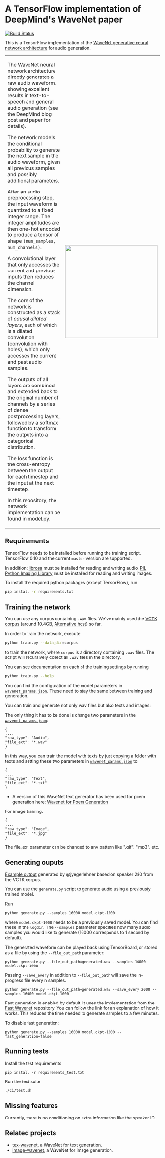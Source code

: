 # A TensorFlow implementation of DeepMind's WaveNet paper

[![Build Status](https://travis-ci.org/ibab/tensorflow-wavenet.svg?branch=master)](https://travis-ci.org/ibab/tensorflow-wavenet)

This is a TensorFlow implementation of the [WaveNet generative neural
network architecture](https://deepmind.com/blog/wavenet-generative-model-raw-audio/) for audio generation.

<table style="border-collapse: collapse">
<tr>
<td>
<p>
The WaveNet neural network architecture directly generates a raw audio waveform,
showing excellent results in text-to-speech and general audio generation (see the
DeepMind blog post and paper for details).
</p>
<p>
The network models the conditional probability to generate the next
sample in the audio waveform, given all previous samples and possibly
additional parameters.
</p>
<p>
After an audio preprocessing step, the input waveform is quantized to a fixed integer range.
The integer amplitudes are then one-hot encoded to produce a tensor of shape <code>(num_samples, num_channels)</code>.
</p>
<p>
A convolutional layer that only accesses the current and previous inputs then reduces the channel dimension.
</p>
<p>
The core of the network is constructed as a stack of <em>causal dilated layers</em>, each of which is a
dilated convolution (convolution with holes), which only accesses the current and past audio samples.
</p>
<p>
The outputs of all layers are combined and extended back to the original number
of channels by a series of dense postprocessing layers, followed by a softmax
function to transform the outputs into a categorical distribution.
</p>
<p>
The loss function is the cross-entropy between the output for each timestep and the input at the next timestep.
</p>
<p>
In this repository, the network implementation can be found in <a href="./wavenet/model.py">model.py</a>.
</p>
</td>
<td width="300">
<img src="images/network.png" width="300"></img>
</td>
</tr>
</table>

## Requirements

TensorFlow needs to be installed before running the training script.
TensorFlow 0.10 and the current `master` version are supported.

In addition:
[librosa](https://github.com/librosa/librosa) must be installed for reading and writing audio.
[PIL Python Imaging Library](http://www.pythonware.com/products/pil/) must be installed for reading and writing images.

To install the required python packages (except TensorFlow), run
```bash
pip install -r requirements.txt
```

## Training the network

You can use any corpus containing `.wav` files.
We've mainly used the [VCTK corpus](http://homepages.inf.ed.ac.uk/jyamagis/page3/page58/page58.html) (around 10.4GB, [Alternative host](http://www.udialogue.org/download/cstr-vctk-corpus.html)) so far.

In order to train the network, execute
```bash
python train.py --data_dir=corpus
```
to train the network, where `corpus` is a directory containing `.wav` files.
The script will recursively collect all `.wav` files in the directory.

You can see documentation on each of the training settings by running
```bash
python train.py --help
```

You can find the configuration of the model parameters in [`wavenet_params.json`](./wavenet_params.json).
These need to stay the same between training and generation.

You can train and generate not only wav files but also texts and images:

The only thing it has to be done is change two parameters in the [`wavenet_params.json`](./wavenet_params.json):

```
{
....
"raw_type": "Audio",
"file_ext": "*.wav"
}
```

In this way, you can train the model with texts by just copying a folder with texts and setting these two parameters in [`wavenet_params.json`](./wavenet_params.json) to:

```
{
....
"raw_type": "Text",
"file_ext": "*.txt"
}
```
- A version of this WaveNet text generator has been used for poem generation here: [Wavenet for Poem Generation](http://bdp.glia.ca/wavenet-for-poem-generation-preliminary-results/)

For image training:

```
{
....
"raw_type": "Image",
"file_ext": "*.jpg"
}
```

The file_ext parameter can be changed to any pattern like ".gif", ".mp3", etc.

## Generating ouputs

[Example output](https://soundcloud.com/user-731806733/tensorflow-wavenet-500-msec-88k-train-steps)
generated by @jyegerlehner based on speaker 280 from the VCTK corpus.

You can use the `generate.py` script to generate audio using a previously trained model.

Run
```
python generate.py --samples 16000 model.ckpt-1000
```
where `model.ckpt-1000` needs to be a previously saved model.
You can find these in the `logdir`.
The `--samples` parameter specifies how many audio samples you would like to generate (16000 corresponds to 1 second by default).

The generated waveform can be played back using TensorBoard, or stored as a file by using the `--file_out_path` parameter:
```
python generate.py --file_out_path=generated.wav --samples 16000 model.ckpt-1000
```

Passing `--save_every` in addition to `--file_out_path` will save the in-progress file every n samples.
```
python generate.py --file_out_path=generated.wav --save_every 2000 --samples 16000 model.ckpt-1000
```

Fast generation is enabled by default.
It uses the implementation from the [Fast Wavenet](https://github.com/tomlepaine/fast-wavenet) repository.
You can follow the link for an explanation of how it works.
This reduces the time needed to generate samples to a few minutes.

To disable fast generation:
```
python generate.py --samples 16000 model.ckpt-1000 --fast_generation=false
```

## Running tests

Install the test requirements
```
pip install -r requirements_test.txt
```

Run the test suite
```
./ci/test.sh
```

## Missing features

Currently, there is no conditioning on extra information like the speaker ID.


## Related projects

- [tex-wavenet](https://github.com/Zeta36/tensorflow-tex-wavenet), a WaveNet for text generation.
- [image-wavenet](https://github.com/Zeta36/tensorflow-image-wavenet), a WaveNet for image generation.
